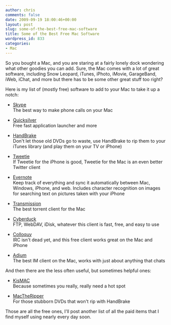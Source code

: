 ```yaml
---
author: chris
comments: false
date: 2009-09-19 18:00:46+00:00
layout: post
slug: some-of-the-best-free-mac-software
title: Some of the Best Free Mac Software
wordpress_id: 833
categories:
- Mac
---
```


So you bought a Mac, and you are staring at a fairly lonely dock wondering what other goodies you can add. Sure, the Mac comes with a lot of great software, including Snow Leopard, iTunes, iPhoto, iMovie, GarageBand, iWeb, iChat, and more but there has to be some other great stuff too right?





Here is my list of (mostly free) software to add to your Mac to take it up a notch:







  * [Skype](http://www.skype.com/download/skype/macosx/)  
The best way to make phone calls on your Mac


  * [Quicksilver](http://docs.blacktree.com/quicksilver/what_is_quicksilver)  
Free fast application launcher and more


  * [HandBrake](http://handbrake.fr/downloads.php)  
Don't let those old DVDs go to waste, use HandBrake to rip them to your iTunes library (and play them on your TV or iPhone)


  * [Tweetie](http://www.atebits.com/tweetie-mac/)  
If Tweetie for the iPhone is good, Tweetie for the Mac is an even better Twitter client


  * [Evernote](http://www.evernote.com/)  
Keep track of everything and sync it automatically between Mac, Windows, iPhone, and web. Includes character recognition on images for searching text on pictures taken with your iPhone


  * [Transmission](http://www.transmissionbt.com/download.php)  
The best torrent client for the Mac


  * [Cyberduck](http://cyberduck.ch/)  
FTP, WebDAV, iDisk, whatever this client is fast, free, and easy to use


  * [Colloquy](http://colloquy.info/)  
IRC isn't dead yet, and this free client works great on the Mac and iPhone


  * [Adium](http://adium.im/)  
The best IM client on the Mac, works with just about anything that chats



And then there are the less often useful, but sometimes helpful ones:



  * [KisMAC](http://trac.kismac-ng.org/)  
Because sometimes you really, really need a hot spot


  * [MacTheRipper](http://en.wikipedia.org/wiki/MacTheRipper)  
For those stubborn DVDs that won't rip with HandBrake



Those are all the free ones, I'll post another list of all the paid items that I find myself using nearly every day soon.

